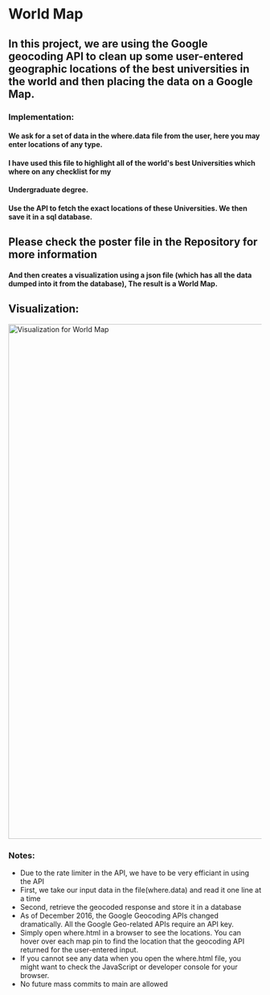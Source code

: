 # World Map 

## In this project, we are using the Google geocoding API to clean up some user-entered geographic locations of the best universities in the world and then placing the data on a Google Map.

### Implementation:

#### We ask for a set of data in the where.data file from the user, here you may enter locations of any type.

#### I have used this file to highlight all of the world's best Universities which where on any checklist for my
#### Undergraduate degree.

#### Use the API to fetch the exact locations of these Universities. We then save it in a sql database.

## Please check the poster file in the Repository for more information

#### And then creates a visualization using a json file (which has all the data dumped into it from the database), The result is a World Map.

## Visualization:

<img width="1024" alt="Visualization for World Map" src="https://user-images.githubusercontent.com/69566994/149311531-8eda5774-d601-48f0-b0dd-1cc2e0b3fb17.png">

### Notes:

- Due to the rate limiter in the API, we have to be very efficiant in using the API
- First, we take our input data in the file(where.data) and read it one line at a time
- Second, retrieve the geocoded response and store it in a database 
- As of December 2016, the Google Geocoding APIs changed dramatically. All the Google Geo-related APIs require an API key.
- Simply open where.html in a browser to see the locations.  You can hover over each map pin to find the location that the geocoding API returned for the user-entered input. 
- If you cannot see any data when you open the where.html file, you might want to check the JavaScript or developer console for your browser.
- No future mass commits to main are allowed

